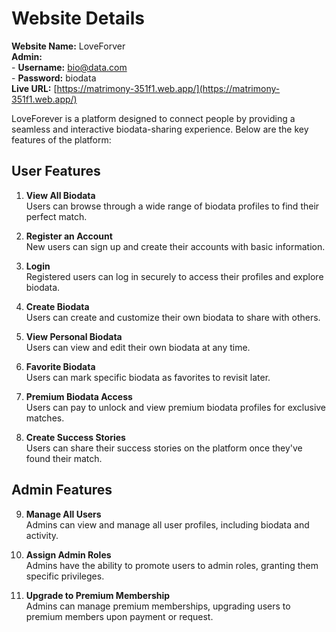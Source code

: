 # Website Details

**Website Name:** LoveForver  
**Admin:**  
    - **Username:** bio@data.com  
    - **Password:** biodata  
**Live URL:** [https://matrimony-351f1.web.app/](https://matrimony-351f1.web.app/)

LoveForever is a platform designed to connect people by providing a seamless and interactive biodata-sharing experience. Below are the key features of the platform:

## User Features
1. **View All Biodata**  
   Users can browse through a wide range of biodata profiles to find their perfect match.

2. **Register an Account**  
   New users can sign up and create their accounts with basic information.

3. **Login**  
   Registered users can log in securely to access their profiles and explore biodata.

4. **Create Biodata**  
   Users can create and customize their own biodata to share with others.

5. **View Personal Biodata**  
   Users can view and edit their own biodata at any time.

6. **Favorite Biodata**  
   Users can mark specific biodata as favorites to revisit later.

7. **Premium Biodata Access**  
   Users can pay to unlock and view premium biodata profiles for exclusive matches.

8. **Create Success Stories**  
   Users can share their success stories on the platform once they've found their match.

## Admin Features
9. **Manage All Users**  
   Admins can view and manage all user profiles, including biodata and activity.

10. **Assign Admin Roles**  
    Admins have the ability to promote users to admin roles, granting them specific privileges.

11. **Upgrade to Premium Membership**  
    Admins can manage premium memberships, upgrading users to premium members upon payment or request.
